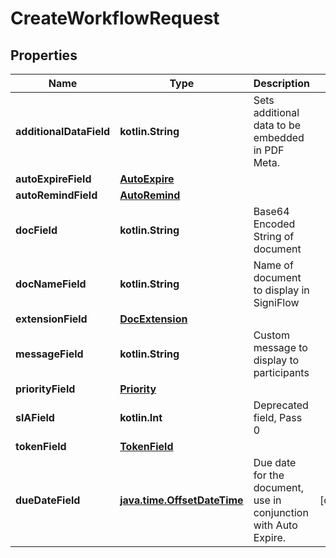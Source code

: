 
# CreateWorkflowRequest

## Properties
Name | Type | Description | Notes
------------ | ------------- | ------------- | -------------
**additionalDataField** | **kotlin.String** | Sets additional data to be embedded in PDF Meta. | 
**autoExpireField** | [**AutoExpire**](AutoExpire.md) |  | 
**autoRemindField** | [**AutoRemind**](AutoRemind.md) |  | 
**docField** | **kotlin.String** | Base64 Encoded String of document | 
**docNameField** | **kotlin.String** | Name of document to display in SigniFlow | 
**extensionField** | [**DocExtension**](DocExtension.md) |  | 
**messageField** | **kotlin.String** | Custom message to display to participants | 
**priorityField** | [**Priority**](Priority.md) |  | 
**slAField** | **kotlin.Int** | Deprecated field, Pass 0 | 
**tokenField** | [**TokenField**](TokenField.md) |  | 
**dueDateField** | [**java.time.OffsetDateTime**](java.time.OffsetDateTime.md) | Due date for the document, use in conjunction with Auto Expire. |  [optional]



